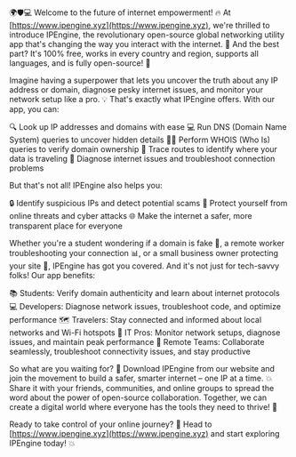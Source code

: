 🌍🛡️💻 Welcome to the future of internet empowerment! 🔥 At [https://www.ipengine.xyz](https://www.ipengine.xyz), we're thrilled to introduce IPEngine, the revolutionary open-source global networking utility app that's changing the way you interact with the internet. 💪 And the best part? It's 100% free, works in every country and region, supports all languages, and is fully open-source! 🤯

Imagine having a superpower that lets you uncover the truth about any IP address or domain, diagnose pesky internet issues, and monitor your network setup like a pro. 💡 That's exactly what IPEngine offers. With our app, you can:

🔍 Look up IP addresses and domains with ease
💻 Run DNS (Domain Name System) queries to uncover hidden details
🕵️‍♀️ Perform WHOIS (Who Is) queries to verify domain ownership
🚀 Trace routes to identify where your data is traveling
📡 Diagnose internet issues and troubleshoot connection problems

But that's not all! IPEngine also helps you:

🔒 Identify suspicious IPs and detect potential scams
💪 Protect yourself from online threats and cyber attacks
🌐 Make the internet a safer, more transparent place for everyone

Whether you're a student wondering if a domain is fake 🔮, a remote worker troubleshooting your connection 📊, or a small business owner protecting your site 💼, IPEngine has got you covered. And it's not just for tech-savvy folks! Our app benefits:

📚 Students: Verify domain authenticity and learn about internet protocols
💻 Developers: Diagnose network issues, troubleshoot code, and optimize performance
🗺️ Travelers: Stay connected and informed about local networks and Wi-Fi hotspots
🤝 IT Pros: Monitor network setups, diagnose issues, and maintain peak performance
🏢 Remote Teams: Collaborate seamlessly, troubleshoot connectivity issues, and stay productive

So what are you waiting for? 🎉 Download IPEngine from our website and join the movement to build a safer, smarter internet – one IP at a time. 💥 Share it with your friends, communities, and online groups to spread the word about the power of open-source collaboration. Together, we can create a digital world where everyone has the tools they need to thrive! 🌈

Ready to take control of your online journey? 🚀 Head to [https://www.ipengine.xyz](https://www.ipengine.xyz) and start exploring IPEngine today! 💥